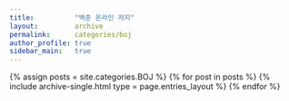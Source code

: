 ```yaml
---
title:          "백준 온라인 저지"
layout:         archive
permalink:      categories/boj
author_profile: true
sidebar_main:   true
---
```


{% assign posts = site.categories.BOJ %}
{% for post in posts %} {% include archive-single.html type = page.entries_layout %} {% endfor %}